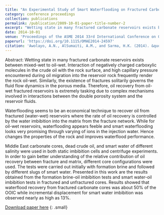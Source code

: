 ```yaml
---
title: "An Experimental Study of Smart Waterflooding on Fractured Carbonate Reservoirs"
category: conference proceedings
collection: publications
permalink: /publication/2009-10-01-paper-title-number-2
excerpt: "Wetting state in many fractured carbonate reservoirs exists between mixed-wet to oil-wet. Interaction of negatively charged carboxylic molecules in the crude oil with the rock surface, and high capillary pressure encountered during oil migration into the reservoir rock frequently render the rock oil-wet. Similarly, the existence of fractures solitarily governs the fluid flow dynamics in the porous media. Therefore, oil recovery from oil-wet fractured reservoirs is extremely tasking due to complex mechanisms involved in interactions between the double porosity system and the reservoir fluids."
date: 2014-10-01
venue: 'Proceedings of the ASME 2014 33rd International Conference on Ocean, Offshore and Arctic Engineering, pp. V005T11A024, June 8 – 13, San Francisco, California, USA'
paperurl: 'https://doi.org/10.1115/OMAE2014-24597'
citation: 'Awolayo, A.N., AlSumaiti, A.M., and Sarma, H.K. (2014). &quot;An Experimental Study of Smart Waterflooding on Fractured Carbonate Reservoirs.&quot; <i>Proceedings of the ASME 2014 33rd International Conference on Ocean, Offshore and Arctic Engineering, pp. V005T11A024, June 8 – 13, San Francisco, California, USA</i>.'
---
```

Abstract: Wetting state in many fractured carbonate reservoirs exists between mixed-wet to oil-wet. Interaction of negatively charged carboxylic molecules in the crude oil with the rock surface, and high capillary pressure encountered during oil migration into the reservoir rock frequently render the rock oil-wet. Similarly, the existence of fractures solitarily governs the fluid flow dynamics in the porous media. Therefore, oil recovery from oil-wet fractured reservoirs is extremely tasking due to complex mechanisms involved in interactions between the double porosity system and the reservoir fluids.

Waterflooding seems to be an economical technique to recover oil from fractured (water-wet) reservoirs where the rate of oil recovery is controlled by the water imbibition into the matrix from the fracture network. While for oil-wet reservoirs, waterflooding appears feeble and smart waterflooding looks very promising through varying of ions in the injection water. Hence changes the properties of the rock and improves waterflood performance.

Middle East carbonate cores, dead crude oil, and smart water of different salinity were used in both static imbibition cells and centrifuge experiments. In order to gain better understanding of the relative contribution of oil recovery between fracture and matrix, different core configurations were used. The tests were carried out initially with formation brine and followed by different slugs of smart water. Presented in this work are the results obtained from the formation brine-oil imbibition tests and smart water-oil imbibition tests in fractured and unfractured cores. Results showed that waterflood recovery from fractured carbonate cores was about 50% of the OOIC while incremental displacement for smart water imbibition was observed nearly as high as 13%.

[Download paper here](https://www.researchgate.net/publication/287301434_An_Experimental_Study_of_Smart_Waterflooding_on_Fractured_Carbonate_Reservoirs)
{: .small}

